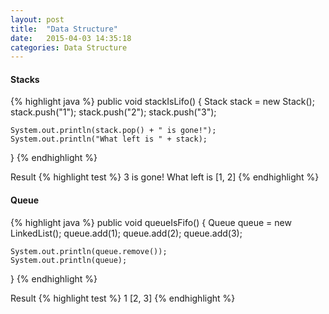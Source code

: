 ```yaml
---
layout: post
title:  "Data Structure"
date:   2015-04-03 14:35:18
categories: Data Structure
---
```


#### Stacks
{% highlight java %}
  public void stackIsLifo() {
    Stack stack = new Stack();
    stack.push("1");
    stack.push("2");
    stack.push("3");

    System.out.println(stack.pop() + " is gone!");
    System.out.println("What left is " + stack);
  }
{% endhighlight %}

Result
{% highlight test %}
3 is gone!
What left is [1, 2]
{% endhighlight %}

#### Queue
{% highlight java %}
  public void queueIsFifo() {
    Queue<Integer> queue = new LinkedList<Integer>();
    queue.add(1);
    queue.add(2);
    queue.add(3);

    System.out.println(queue.remove());
    System.out.println(queue);
  }
{% endhighlight %}

Result
{% highlight test %}
1
[2, 3]
{% endhighlight %}

